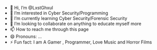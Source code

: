 - 👋 Hi, I’m @LxstGhxul
- 👀 I’m interested in Cyber Security/Programming
- 🌱 I’m currently learning Cyber Security/Forensic Security
- 💞️ I’m looking to collaborate on anything to educate myself more 
- 📫 How to reach me through this page
- 😄 Pronouns: ...
- ⚡ Fun fact: I am A Gamer , Programmer, Love Music and Horror Films

<!---
LxstGhxul/LxstGhxul is a ✨ special ✨ repository because its `README.md` (this file) appears on your GitHub profile.
You can click the Preview link to take a look at your changes.
--->
